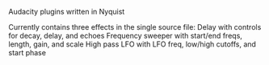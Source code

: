 Audacity plugins written in Nyquist

Currently contains three effects in the single source file:
	Delay with controls for decay, delay, and echoes
	Frequency sweeper with start/end freqs, length, gain, and scale
	High pass LFO with LFO freq, low/high cutoffs, and start phase